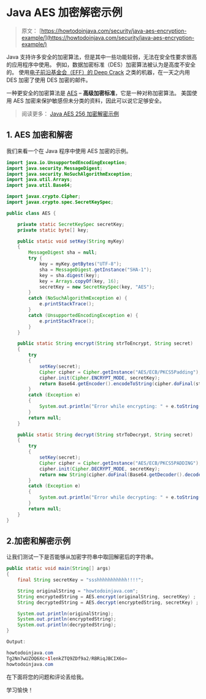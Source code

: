 # Java AES 加密解密示例

> 原文： [https://howtodoinjava.com/security/java-aes-encryption-example/](https://howtodoinjava.com/security/java-aes-encryption-example/)

Java 支持许多安全的加密算法，但是其中一些功能较弱，无法在安全性要求很高的应用程序中使用。 例如，数据加密标准（DES）加密算法被认为是高度不安全的。 使用[电子前沿基金会（EFF）的 Deep Crack](https://en.wikipedia.org/wiki/EFF_DES_cracker) 之类的机器，在一天之内用 DES 加密了使用 DES 加密的邮件。

一种更安全的加密算法是 [AES](https://searchsecurity.techtarget.com/definition/Advanced-Encryption-Standard) – **高级加密标准**，它是一种对称加密算法。 美国使用 AES 加密来保护敏感但未分类的资料，因此可以说它足够安全。

> 阅读更多： [Java AES 256 加密解密示例](https://howtodoinjava.com/security/aes-256-encryption-decryption/)

## 1\. AES 加密和解密

我们来看一个在 Java 程序中使用 AES 加密的示例。

```java
import java.io.UnsupportedEncodingException;
import java.security.MessageDigest;
import java.security.NoSuchAlgorithmException;
import java.util.Arrays;
import java.util.Base64;

import javax.crypto.Cipher;
import javax.crypto.spec.SecretKeySpec;

public class AES {

	private static SecretKeySpec secretKey;
	private static byte[] key;

	public static void setKey(String myKey) 
	{
		MessageDigest sha = null;
		try {
			key = myKey.getBytes("UTF-8");
			sha = MessageDigest.getInstance("SHA-1");
			key = sha.digest(key);
			key = Arrays.copyOf(key, 16); 
			secretKey = new SecretKeySpec(key, "AES");
		} 
		catch (NoSuchAlgorithmException e) {
			e.printStackTrace();
		} 
		catch (UnsupportedEncodingException e) {
			e.printStackTrace();
		}
	}

	public static String encrypt(String strToEncrypt, String secret) 
	{
		try 
		{
			setKey(secret);
			Cipher cipher = Cipher.getInstance("AES/ECB/PKCS5Padding");
			cipher.init(Cipher.ENCRYPT_MODE, secretKey);
			return Base64.getEncoder().encodeToString(cipher.doFinal(strToEncrypt.getBytes("UTF-8")));
		} 
		catch (Exception e) 
		{
			System.out.println("Error while encrypting: " + e.toString());
		}
		return null;
	}

	public static String decrypt(String strToDecrypt, String secret) 
	{
		try 
		{
			setKey(secret);
			Cipher cipher = Cipher.getInstance("AES/ECB/PKCS5PADDING");
			cipher.init(Cipher.DECRYPT_MODE, secretKey);
			return new String(cipher.doFinal(Base64.getDecoder().decode(strToDecrypt)));
		} 
		catch (Exception e) 
		{
			System.out.println("Error while decrypting: " + e.toString());
		}
		return null;
	}
}

```

## 2.加密和解密示例

让我们测试一下是否能够从加密字符串中取回解密后的字符串。

```java
public static void main(String[] args) 
{
	final String secretKey = "ssshhhhhhhhhhh!!!!";

	String originalString = "howtodoinjava.com";
	String encryptedString = AES.encrypt(originalString, secretKey) ;
	String decryptedString = AES.decrypt(encryptedString, secretKey) ;

	System.out.println(originalString);
	System.out.println(encryptedString);
	System.out.println(decryptedString);
}

```

```java
Output:

howtodoinjava.com
Tg2Nn7wUZOQ6Xc+1lenkZTQ9ZDf9a2/RBRiqJBCIX6o=
howtodoinjava.com
```

在下面将您的问题和评论丢给我。

学习愉快！